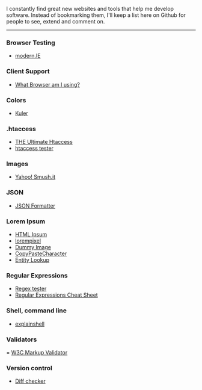 I constantly find great new websites and tools that help me develop software.
Instead of bookmarking them, I'll keep a list here on Github for people to see, extend and comment on.

---

### Browser Testing
- [modern.IE](http://www.modern.ie/)

### Client Support
- [What Browser am I using?](http://www.whatsmybrowser.org/)

### Colors
- [Kuler](https://kuler.adobe.com/create/color-wheel/)

### .htaccess
- [THE Ultimate Htaccess](http://www.askapache.com/htaccess/htaccess.html)
- [htaccess tester](http://htaccess.madewithlove.be/)

### Images
- [Yahoo! Smush.it](http://www.smushit.com/ysmush.it/)

### JSON
- [JSON Formatter](http://jsonformatter.curiousconcept.com/)

### Lorem Ipsum
- [HTML Ipsum](http://html-ipsum.com/)
- [lorempixel](http://lorempixel.com/)
- [Dummy Image](http://dummyimage.com/)
- [CopyPasteCharacter](http://copypastecharacter.com/)
- [Entity Lookup](http://entity-lookup.leftlogic.com/)

### Regular Expressions
- [Regex tester](http://regexpal.com/)
- [Regular Expressions Cheat Sheet](http://www.cheatography.com/davechild/cheat-sheets/regular-expressions/)

### Shell, command line
- [explainshell](http://explainshell.com/)

### Validators
= [W3C Markup Validator](http://validator.w3.org/)

### Version control
- [Diff checker](http://www.diffchecker.com/)
